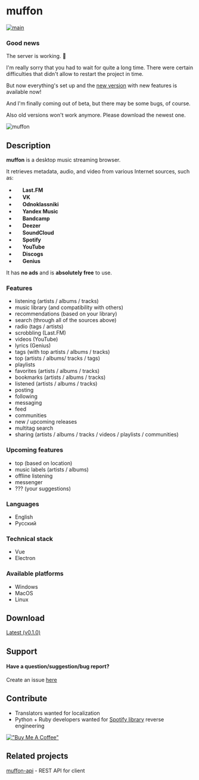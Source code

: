# muffon
[![main](https://github.com/staniel359/muffon/actions/workflows/main.yml/badge.svg?branch=main)](https://github.com/staniel359/muffon/actions/workflows/main.yml)

### Good news
The server is working. 🎉

I'm really sorry that you had to wait for quite a long time. There were certain difficulties that didn't allow to restart the project in time.

But now everything's set up and the [new version](https://github.com/staniel359/muffon/releases/tag/v0.1.0) with new features is available now!

And I'm finally coming out of beta, but there may be some bugs, of course.

Also old versions won't work anymore. Please download the newest one.

![muffon](https://i.ibb.co/b2fLF6V/2022-05-20-23-12-01.png)

## Description
**muffon** is a desktop music streaming browser.

It retrieves metadata, audio, and video from various Internet sources, such as:

- <img src="https://www.last.fm/static/images/favicon.702b239b6194.ico" height="16"> **Last.FM**
- <img src="https://vk.com/images/icons/favicons/fav_logo.ico" height="16"> **VK**
- <img src="https://ok.ru/favicon.ico" height="16"> **Odnoklassniki**
- <img src="https://music.yandex.ru/favicon32.png" height="16"> **Yandex Music**
- <img src="https://s4.bcbits.com/img/favicon/favicon-32x32.png" height="16"> **Bandcamp**
- <img src="https://e-cdns-files.dzcdn.net/cache/images/common/favicon/favicon.a6a53d55264841165a904dbea19d5d73.ico" height="16"> **Deezer**
- <img src="https://a-v2.sndcdn.com/assets/images/sc-icons/favicon-2cadd14bdb.ico" height="16"> **SoundCloud**
- <img src="https://open.scdn.co/cdn/images/favicon32.8e66b099.png" height="16"> **Spotify**
- <img src="https://www.youtube.com/s/desktop/18069be1/img/favicon_32x32.png" height="16"> **YouTube**
- <img src="https://s.discogs.com/2e8a72413add0d361c89da1fe431d0c725e90504/images/favicon-32x32.png" height="16"> **Discogs**
- <img src="https://assets.genius.com/images/apple-touch-icon.png" height="16"> **Genius**

It has **no ads** and is **absolutely free** to use.

### Features
- listening (artists / albums / tracks)
- music library (and compatibility with others)
- recommendations (based on your library)
- search (through all of the sources above)
- radio (tags / artists)
- scrobbling (Last.FM)
- videos (YouTube)
- lyrics (Genius)
- tags (with top artists / albums / tracks)
- top (artists / albums/ tracks / tags)
- playlists
- favorites (artists / albums / tracks)
- bookmarks (artists / albums / tracks)
- listened (artists / albums / tracks)
- posting
- following
- messaging
- feed
- communities
- new / upcoming releases
- multitag search
- sharing (artists / albums / tracks / videos / playlists / communities)

### Upcoming features
- top (based on location)
- music labels (artists / albums)
- offline listening
- messenger
- ??? (your suggestions)

### Languages
- English
- Русский

### Technical stack
- Vue
- Electron

### Available platforms
- Windows
- MacOS
- Linux

## Download
[Latest (v0.1.0)](https://github.com/staniel359/muffon/releases/tag/v0.1.0)

## Support

#### Have a question/suggestion/bug report?
Create an issue [here](https://github.com/staniel359/muffon/issues)

## Contribute
- Translators wanted for localization
- Python + Ruby developers wanted for [Spotify library](https://github.com/kokarare1212/librespot-python) reverse engineering

[!["Buy Me A Coffee"](https://www.buymeacoffee.com/assets/img/custom_images/orange_img.png)](https://www.buymeacoffee.com/staniel359)

## Related projects
[muffon-api](https://github.com/staniel359/muffon-api) - REST API for client
